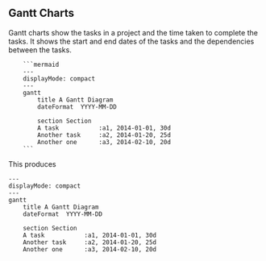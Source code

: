 ## Gantt Charts

Gantt charts show the tasks in a project and the time taken to complete the tasks. It shows the start and end dates of the tasks and the dependencies between the tasks.

        ```mermaid
        ---
        displayMode: compact
        ---
        gantt
            title A Gantt Diagram
            dateFormat  YYYY-MM-DD

            section Section
            A task           :a1, 2014-01-01, 30d
            Another task     :a2, 2014-01-20, 25d
            Another one      :a3, 2014-02-10, 20d
        ```

This produces

```mermaid
---
displayMode: compact
---
gantt
    title A Gantt Diagram
    dateFormat  YYYY-MM-DD

    section Section
    A task           :a1, 2014-01-01, 30d
    Another task     :a2, 2014-01-20, 25d
    Another one      :a3, 2014-02-10, 20d
```
